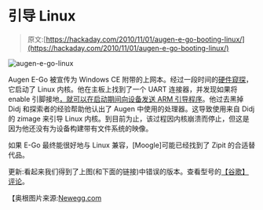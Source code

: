 # 引导 Linux

> 原文:[https://hackaday.com/2010/11/01/augen-e-go-booting-linux/](https://hackaday.com/2010/11/01/augen-e-go-booting-linux/)

![](../Images/7915d6256e7c90b0b014a116274230c0.png "augen-e-go-linux")

Augen E-Go 被宣传为 Windows CE 附带的上网本。经过一段时间的[硬件窥探](http://wtfmoogle.com/?p=1693)，它启动了 Linux 内核。他在主板上找到了一个 UART 连接器，并发现如果将 enable 引脚接地[，就可以在启动期间向设备发送 ARM 引导程序](http://wtfmoogle.com/?p=1700)。他过去黑掉 Didj 和探索者的经验帮助他认出了 Augen 中使用的处理器。这导致使用来自 Didj 的 zimage 来引导 Linux 内核。到目前为止，该过程因内核崩溃而停止，但这是因为他还没有为设备构建带有文件系统的映像。

如果 E-Go 最终能很好地与 Linux 兼容，[Moogle]可能已经找到了 Zipit 的合适替代品。

更新:看起来我们得到了上图(和下面的链接)中错误的版本。查看型号的[【谷歌】评论](http://hackaday.com/2010/11/01/augen-e-go-booting-linux/#comment-206336)。

【奥根图片来源:[Newegg.com](http://www.newegg.com/Product/Product.aspx?Item=N82E16834320001)